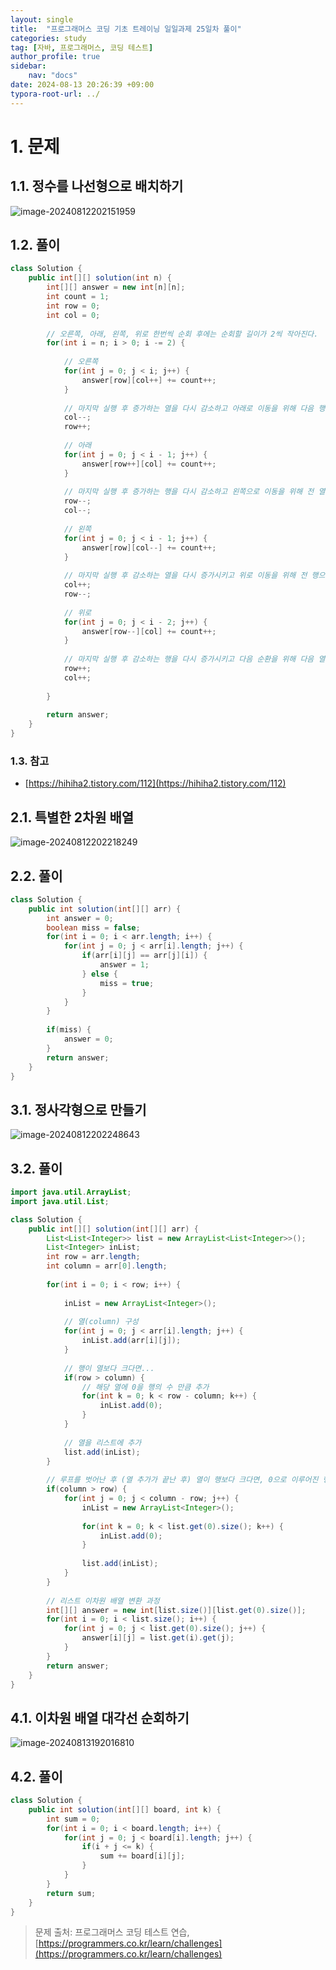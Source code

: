```yaml
---
layout: single
title:  "프로그래머스 코딩 기초 트레이닝 일일과제 25일차 풀이"
categories: study
tag: [자바, 프로그래머스, 코딩 테스트]
author_profile: true
sidebar:
    nav: "docs"
date: 2024-08-13 20:26:39 +09:00
typora-root-url: ../
---
```








# 1. 문제



## 1.1. 정수를 나선형으로 배치하기

![image-20240812202151959](/images/2024-08-12-practice-programmers-25/image-20240812202151959.png)

## 1.2. 풀이

```java
class Solution {
    public int[][] solution(int n) {
    	int[][] answer = new int[n][n];
    	int count = 1;
    	int row = 0;
    	int col = 0;
    	
    	// 오른쪽, 아래, 왼쪽, 위로 한번씩 순회 후에는 순회할 길이가 2씩 작아진다.
    	for(int i = n; i > 0; i -= 2) {
            
    		// 오른쪽
    		for(int j = 0; j < i; j++) {
    			answer[row][col++] += count++;
    		}
    		
    		// 마지막 실행 후 증가하는 열을 다시 감소하고 아래로 이동을 위해 다음 행으로 진행한다.
    		col--;
    		row++;
    		
            // 아래
    		for(int j = 0; j < i - 1; j++) {
    			answer[row++][col] += count++;
    		}
    		
            // 마지막 실행 후 증가하는 행을 다시 감소하고 왼쪽으로 이동을 위해 전 열로 진행한다.
    		row--;
    		col--;
    		
    		// 왼쪽
    		for(int j = 0; j < i - 1; j++) {
    			answer[row][col--] += count++;
    		}
    		
            // 마지막 실행 후 감소하는 열을 다시 증가시키고 위로 이동을 위해 전 행으로 진행한다.
    		col++;
    		row--;
    		
    		// 위로
    		for(int j = 0; j < i - 2; j++) {
    			answer[row--][col] += count++;
    		}
            
            // 마지막 실행 후 감소하는 행을 다시 증가시키고 다음 순환을 위해 다음 열로 진행한다.
    		row++;
    		col++;
    		
    	}
    	
    	return answer;
	}
}
```



### 1.3. 참고

- [https://hihiha2.tistory.com/112](https://hihiha2.tistory.com/112)





## 2.1. 특별한 2차원 배열

![image-20240812202218249](/images/2024-08-12-practice-programmers-25/image-20240812202218249.png)





## 2.2. 풀이

```java
class Solution {
    public int solution(int[][] arr) {
    	int answer = 0;
    	boolean miss = false;
    	for(int i = 0; i < arr.length; i++) {
    		for(int j = 0; j < arr[i].length; j++) {
				if(arr[i][j] == arr[j][i]) {
					answer = 1;
				} else {
					miss = true;
				}
    		}
    	}
    	
    	if(miss) {
    		answer = 0;
    	}
    	return answer;
	}
}
```







## 3.1. 정사각형으로 만들기

![image-20240812202248643](/images/2024-08-12-practice-programmers-25/image-20240812202248643.png)



## 3.2. 풀이

```java
import java.util.ArrayList;
import java.util.List;

class Solution {
    public int[][] solution(int[][] arr) {
    	List<List<Integer>> list = new ArrayList<List<Integer>>();
    	List<Integer> inList;
    	int row = arr.length;
    	int column = arr[0].length;
    	
    	for(int i = 0; i < row; i++) {
    		
			inList = new ArrayList<Integer>();
			
			// 열(column) 구성
    		for(int j = 0; j < arr[i].length; j++) {
    			inList.add(arr[i][j]);
    		}
    		
    		// 행이 열보다 크다면...
    		if(row > column) {
    			// 해당 열에 0을 행의 수 만큼 추가
    			for(int k = 0; k < row - column; k++) {
    				inList.add(0);
    			}
    		}
    		
    		// 열을 리스트에 추가
    		list.add(inList);
    	}
    	
    	// 루프를 벗어난 후 (열 추가가 끝난 후) 열이 행보다 크다면, 0으로 이루어진 행을 열 크기 만큼 추가
    	if(column > row) {
    		for(int j = 0; j < column - row; j++) {
    			inList = new ArrayList<Integer>();
    			
    			for(int k = 0; k < list.get(0).size(); k++) {
    				inList.add(0);
    			}
    			
    			list.add(inList);
    		}
    	}
    	
    	// 리스트 이차원 배열 변환 과정
    	int[][] answer = new int[list.size()][list.get(0).size()];
    	for(int i = 0; i < list.size(); i++) {
    		for(int j = 0; j < list.get(0).size(); j++) {
    			answer[i][j] = list.get(i).get(j);
    		}
    	}
    	return answer;
	}
}
```





## 4.1. 이차원 배열 대각선 순회하기

![image-20240813192016810](/images/2024-08-13-practice-programmers-25/image-20240813192016810.png)



## 4.2. 풀이

```java
class Solution {
    public int solution(int[][] board, int k) {
    	int sum = 0;
    	for(int i = 0; i < board.length; i++) {
    		for(int j = 0; j < board[i].length; j++) {
    			if(i + j <= k) {
    				sum += board[i][j];
    			}
    		}
    	}
    	return sum;
	}
}
```





> 문제 출처: 프로그래머스 코딩 테스트 연습, [https://programmers.co.kr/learn/challenges](https://programmers.co.kr/learn/challenges)
